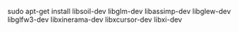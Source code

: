 sudo apt-get install libsoil-dev libglm-dev libassimp-dev libglew-dev libglfw3-dev libxinerama-dev libxcursor-dev libxi-dev
